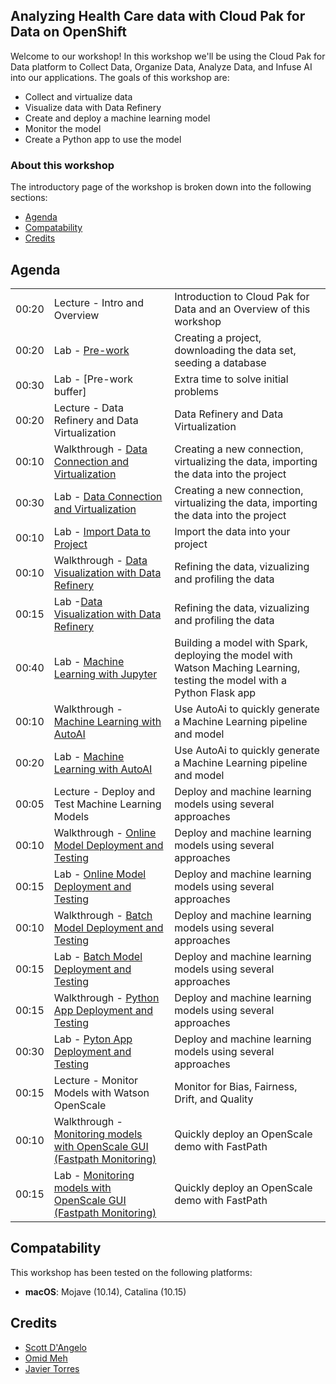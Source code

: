 
## Analyzing Health Care data with Cloud Pak for Data on OpenShift

Welcome to our workshop! In this workshop we'll be using the Cloud Pak for Data platform to Collect Data, Organize Data, Analyze Data, and Infuse AI into our applications. The goals of this workshop are:

* Collect and virtualize data
* Visualize data with Data Refinery
* Create and deploy a machine learning model
* Monitor the model
* Create a Python app to use the model

### About this workshop

The introductory page of the workshop is broken down into the following sections:

* [Agenda](#agenda)
* [Compatability](#compatability)
* [Credits](#credits)

## Agenda

|  |   |   |
| -  | - | - |
| 00:20 | Lecture - Intro and Overview | Introduction to Cloud Pak for Data and an Overview of this workshop |
| 00:20 | Lab - [Pre-work](pre-work/README.md) | Creating a project, downloading the data set, seeding a database |
| 00:30 | Lab - [Pre-work buffer] | Extra time to solve initial problems |
| 00:20 | Lecture - Data Refinery and Data Virtualization  | Data Refinery and Data Virtualization |
| 00:10 | Walkthrough - [Data Connection and Virtualization](db-connection-and-virtualization/README.md) | Creating a new connection, virtualizing the data, importing the data into the project |
| 00:30 | Lab - [Data Connection and Virtualization](db-connection-and-virtualization/README.md) | Creating a new connection, virtualizing the data, importing the data into the project |
| 00:10 | Lab - [Import Data to Project](addData/README.md) | Import the data into your project |
| 00:10 | Walkthrough - [Data Visualization with Data Refinery](data-visualization-and-refinery/README.md) | Refining the data, vizualizing and profiling the data |
| 00:15 | Lab -[Data Visualization with Data Refinery](data-visualization-and-refinery/README.md) | Refining the data, vizualizing and profiling the data |
| 00:40 | Lab - [Machine Learning with Jupyter](machine-learning-in-Jupyter-notebook/README.md) | Building a model with Spark, deploying the model with Watson Maching Learning, testing the model with a Python Flask app |
| 00:10 | Walkthrough - [Machine Learning with AutoAI](machine-learning-autoai/README.md) | Use AutoAi to quickly generate a Machine Learning pipeline and model |
| 00:20 | Lab - [Machine Learning with AutoAI](machine-learning-autoai/README.md) | Use AutoAi to quickly generate a Machine Learning pipeline and model |
| 00:05 | Lecture - Deploy and Test Machine Learning Models | Deploy and machine learning models using several approaches |
| 00:10 | Walkthrough - [Online Model Deployment and Testing](machine-learning-deployment-scoring/README.md) | Deploy and machine learning models using several approaches |
| 00:15 | Lab - [Online Model Deployment and Testing](machine-learning-deployment-scoring/README.md) | Deploy and machine learning models using several approaches |
| 00:10 | Walkthrough - [Batch Model Deployment and Testing](machine-learning-deployment-scoring/README.md) | Deploy and machine learning models using several approaches |
| 00:15 | Lab - [Batch Model Deployment and Testing](machine-learning-deployment-scoring/README.md) | Deploy and machine learning models using several approaches |
| 00:15 | Walkthrough - [Python App Deployment and Testing](machine-learning-deployment-scoring/README.md) | Deploy and machine learning models using several approaches |
| 00:30 | Lab - [Pyton App Deployment and Testing](machine-learning-deployment-scoring/README.md) | Deploy and machine learning models using several approaches |
| 00:15 | Lecture - Monitor Models with Watson OpenScale | Monitor for Bias, Fairness, Drift, and Quality |
| 00:10 | Walkthrough - [Monitoring models with OpenScale GUI (Fastpath Monitoring)](openscale-fastpath/README.md) | Quickly deploy an OpenScale demo with FastPath |
| 00:15 | Lab - [Monitoring models with OpenScale GUI (Fastpath Monitoring)](openscale-fastpath/README.md) | Quickly deploy an OpenScale demo with FastPath |

## Compatability

This workshop has been tested on the following platforms:

* **macOS**: Mojave (10.14), Catalina (10.15)

## Credits

* [Scott D'Angelo](https://github.com/scottdangelo)
* [Omid Meh](https://github.com/omidmeh)
* [Javier Torres](https://github.com/jrtorres)
